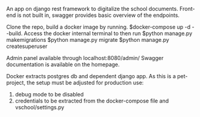 An app on django rest framework to digitalize the school documents.
Front-end is not built in, swagger provides basic overview of the endpoints.

Clone the repo, build a docker image by running.
$docker-compose up -d --build.
Access the docker internal terminal to then run
$python manage.py makemigrations
$python manage.py migrate
$python manage.py createsuperuser

Admin panel available through localhost:8080/admin/
Swagger documentation is available on the homepage.

Docker extracts postgres db and dependent django app.
As this is a pet-project, the setup must be adjusted for production use:
1) debug mode to be disabled
2) credentials to be extracted from the docker-compose file and vschool/settings.py
